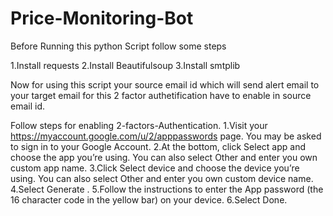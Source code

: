 # Price-Monitoring-Bot

Before Running this python Script follow some steps

1.Install requests
2.Install Beautifulsoup
3.Install smtplib

Now for using this script your source email id which will send alert email to your 
target email for this 2 factor authetification have to enable in source email id.

Follow steps for enabling 2-factors-Authentication.
1.Visit your https://myaccount.google.com/u/2/apppasswords page. You may be asked to sign in to your Google Account.
2.At the bottom, click Select app and choose the app you’re using. You can also select Other and enter you own custom app name.
3.Click Select device and choose the device you’re using. You can also select Other and enter you own custom device name.
4.Select Generate .
5.Follow the instructions to enter the App password (the 16 character code in the yellow bar) on your device.
6.Select Done.
